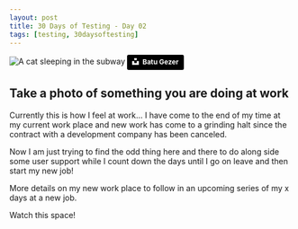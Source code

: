 ```yaml
---
layout: post
title: 30 Days of Testing - Day 02
tags: [testing, 30daysoftesting]
---
```


![A cat sleeping in the subway](/blog//assets/batu-gezer-FbgnoxgaAmU-unsplash.jpg)
<a style="background-color:black;color:white;text-decoration:none;padding:4px 6px;font-family:-apple-system, BlinkMacSystemFont, &quot;San Francisco&quot;, &quot;Helvetica Neue&quot;, Helvetica, Ubuntu, Roboto, Noto, &quot;Segoe UI&quot;, Arial, sans-serif;font-size:12px;font-weight:bold;line-height:1.2;display:inline-block;border-radius:3px" href="https://unsplash.com/@gezerbatu?utm_medium=referral&amp;utm_campaign=photographer-credit&amp;utm_content=creditBadge" target="_blank" rel="noopener noreferrer" title="Download free do whatever you want high-resolution photos from Batu Gezer"><span style="display:inline-block;padding:2px 3px"><svg xmlns="http://www.w3.org/2000/svg" style="height:12px;width:auto;position:relative;vertical-align:middle;top:-2px;fill:white" viewBox="0 0 32 32"><title>unsplash-logo</title><path d="M10 9V0h12v9H10zm12 5h10v18H0V14h10v9h12v-9z"></path></svg></span><span style="display:inline-block;padding:2px 3px">Batu Gezer</span></a>

## Take a photo of something you are doing at work

Currently this is how I feel at work...  I have come to the end of my time at my current work place and new work has come to a grinding halt since the contract with a development company has been canceled.

Now I am just trying to find the odd thing here and there to do along side some user support while I count down the days until I go on leave and then start my new job!

More details on my new work place to follow in an upcoming series of my x days at a new job.

Watch this space!